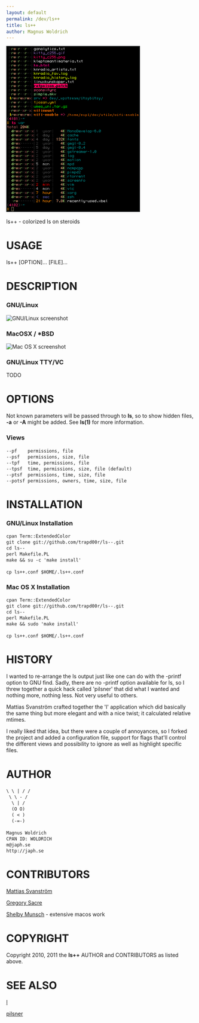 ```yaml
---
layout: default
permalink: /dev/ls++
title: ls++
author: Magnus Woldrich
---
```


![ls++ screenshot](/assets/ls++.png)

ls++ - colorized ls on steroids

# USAGE

ls++ \[OPTION\]... \[FILE\]...

# DESCRIPTION

### GNU/Linux

  ![GNU/Linux screenshot](http://i.japh.se/ls--_gh_screenshot.png)

### MacOSX / *BSD

  ![Mac OS X screenshot](http://devel.japh.se/App-ls%2b%2b/ls%2b%2b_macosx.png)

### GNU/Linux TTY/VC

  TODO

# OPTIONS

Not known parameters will be passed through to **ls**, so to show hidden files,
**-a** or **-A** might be added. See **ls(1)** for more information.

### Views

    --pf    permissions, file
    --psf   permissions, size, file
    --tpf   time, permissions, file
    --tpsf  time, permissions, size, file (default)
    --ptsf  permissions, time, size, file
    --potsf permissions, owners, time, size, file

# INSTALLATION

### GNU/Linux Installation

    cpan Term::ExtendedColor
    git clone git://github.com/trapd00r/ls--.git
    cd ls--
    perl Makefile.PL
    make && su -c 'make install'

    cp ls++.conf $HOME/.ls++.conf

### Mac OS X Installation

    cpan Term::ExtendedColor
    git clone git://github.com/trapd00r/ls--.git
    cd ls--
    perl Makefile.PL
    make && sudo 'make install'

    cp ls++.conf $HOME/.ls++.conf

# HISTORY

I wanted to re-arrange the ls output just like one can do with the -printf
option to GNU find. Sadly, there are no -printf option available for ls, so I
threw together a quick hack called 'pilsner' that did what I wanted and nothing
more, nothing less. Not very useful to others.

Mattias Svanström crafted together the 'l' application which did basically the
same thing but more elegant and with a nice twist; it calculated relative
mtimes.

I really liked that idea, but there were a couple of annoyances, so I forked the
project and added a configuration file, support for flags that'll control the
different views and possibility to ignore as well as highlight specific files.

# AUTHOR

    \ \ | / /
     \ \ - /
      \ | /
      (O O)
      ( < )
      (-=-)

    Magnus Woldrich
    CPAN ID: WOLDRICH
    m@japh.se
    http://japh.se

# CONTRIBUTORS

[Mattias Svanström][0]

[Gregory Sacre][1]

[Shelby Munsch][2] - extensive macos work


# COPYRIGHT

Copyright 2010, 2011 the **ls++** AUTHOR and CONTRIBUTORS as listed above.

# SEE ALSO

[l][2]

[pilsner][4]

[0]: http://github.com/mmso
[1]: https://github.com/gsacre
[2]: https://github.com/blacRose
[3]: http://github.com/mmso/scripts
[4]: http://github.com/trapd00r/utils/blob/master/pilsner
